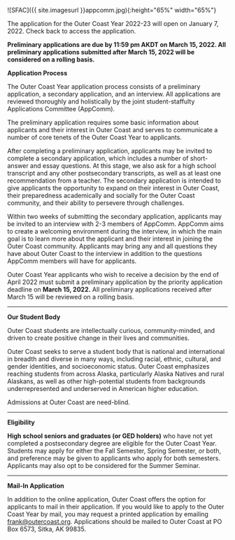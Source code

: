 <!-- This inserts the image -->
![SFAC]({{ site.imagesurl }}appcomm.jpg){:height="65%" width="65%"}

The application for the Outer Coast Year 2022-23 will open on January 7, 2022. Check back to access the application. 

**Preliminary applications are due by 11:59 pm AKDT on March 15, 2022. All preliminary applications submitted after March 15, 2022 will be considered on a rolling basis.**

**Application Process**

The Outer Coast Year application process consists of a preliminary application, a secondary application, and an interview. All applications are reviewed thoroughly and holistically by the joint student-staffulty Applications Committee (AppComm).

The preliminary application requires some basic information about applicants and their interest in Outer Coast and serves to communicate a number of core tenets of the Outer Coast Year to applicants.

After completing a preliminary application, applicants may be invited to complete a secondary application, which includes a number of short-answer and essay questions. At this stage, we also ask for a high school transcript and any other postsecondary transcripts, as well as at least one recommendation from a teacher. The secondary application is intended to give applicants the opportunity to expand on their interest in Outer Coast, their preparedness academically and socially for the Outer Coast community, and their ability to persevere through challenges. 

Within two weeks of submitting the secondary application, applicants may be invited to an interview with 2-3 members of AppComm. AppComm aims to create a welcoming environment during the interview, in which the main goal is to learn more about the applicant and their interest in joining the Outer Coast community. Applicants may bring any and all questions they have about Outer Coast to the interview in addition to the questions AppComm members will have for applicants. 

Outer Coast Year applicants who wish to receive a decision by the end of April 2022 must submit a preliminary application by the priority application deadline on **March 15, 2022.** All preliminary applications received after March 15 will be reviewed on a rolling basis.

---

**Our Student Body**

Outer Coast students are intellectually curious, community-minded, and driven to create positive change in their lives and communities. 

Outer Coast seeks to serve a student body that is national and international in breadth and diverse in many ways, including racial, ethnic, cultural, and gender identities, and socioeconomic status. Outer Coast emphasizes reaching students from across Alaska, particularly Alaska Natives and rural Alaskans, as well as other high-potential students from backgrounds underrepresented and underserved in American higher education.

Admissions at Outer Coast are need-blind. 

---

**Eligibility**

**High school seniors and graduates (or GED holders)** who have not yet completed a postsecondary degree are eligible for the Outer Coast Year. Students may apply for either the Fall Semester, Spring Semester, or both, and preference may be given to applicants who apply for both semesters. Applicants may also opt to be considered for the Summer Seminar.

---

**Mail-In Application**

In addition to the online application, Outer Coast offers the option for applicants to mail in their application. If you would like to apply to the Outer Coast Year by mail, you may request a printed application by emailing frank@outercoast.org. Applications should be mailed to Outer Coast at PO Box 6573, Sitka, AK 99835.

